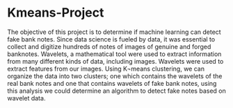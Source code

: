 # Kmeans-Project
The objective of this project is to determine if machine learning can detect fake bank notes. Since data science is fueled by data, it was essential to collect and digitize hundreds of notes of images of genuine and forged banknotes. Wavelets, a mathematical tool were used to extract information from many different kinds of data, including images. Wavelets were used to extract features from our images. Using K¬means clustering, we can organize the data into two clusters; one which contains the wavelets of the real bank notes and one that contains wavelets of fake bank notes, using this analysis we could determine an algorithm to detect fake notes based on wavelet data.
